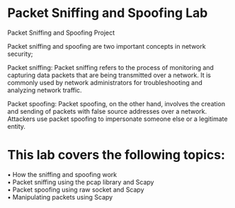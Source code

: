 # Packet Sniffing and Spoofing Lab

Packet Sniffing and Spoofing Project 

Packet sniffing and spoofing are two important concepts in network security;

Packet sniffing: Packet sniffing refers to the process of monitoring and capturing data packets that are being transmitted over a network. It is commonly used by network administrators for troubleshooting and analyzing network traffic.

Packet spoofing: Packet spoofing, on the other hand, involves the creation and sending of packets with false source addresses over a network. Attackers use packet spoofing to impersonate someone else or a legitimate entity.

# This lab covers the following topics:
• How the sniffing and spoofing work <br/>
• Packet sniffing using the pcap library and Scapy <br/>
• Packet spoofing using raw socket and Scapy <br/>
• Manipulating packets using Scapy<br/>
